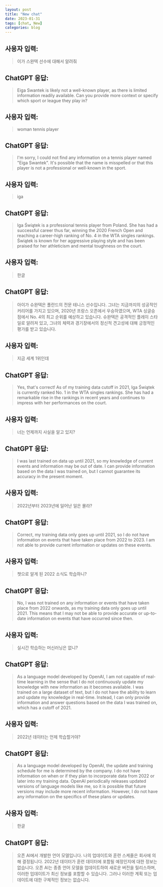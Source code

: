 ```yaml
---
layout: post
title: "New chat"
date: 2023-01-31
tags: [chat, New]
categories: blog
---
```


## 사용자 입력:
> 이가 스완텍 선수에 대해서 알려줘

## ChatGPT 응답:
> Eiga Swantek is likely not a well-known player, as there is limited information readily available. Can you provide more context or specify which sport or league they play in?

## 사용자 입력:
> woman tennis player 

## ChatGPT 응답:
> I'm sorry, I could not find any information on a tennis player named "Eiga Swantek". It's possible that the name is misspelled or that this player is not a professional or well-known in the sport.

## 사용자 입력:
> iga

## ChatGPT 응답:
> Iga Świątek is a professional tennis player from Poland. She has had a successful career thus far, winning the 2020 French Open and reaching a career-high ranking of No. 4 in the WTA singles rankings. Świątek is known for her aggressive playing style and has been praised for her athleticism and mental toughness on the court.

## 사용자 입력:
> 한글

## ChatGPT 응답:
> 아이가 슈완텍은 폴란드의 전문 테니스 선수입니다. 그녀는 지금까지의 성공적인 커리어를 가지고 있으며, 2020년 프랑스 오픈에서 우승하였으며, WTA 싱글승점에서 No. 4의 최고 순위를 예상하고 있습니다. 슈완텍은 공격적인 플레이 스타일로 알려져 있고, 그녀의 체력과 경기장에서의 정신적 견고성에 대해 긍정적인 평가를 받고 있습니다.

## 사용자 입력:
> 지금 세계 1위인데

## ChatGPT 응답:
> Yes, that's correct! As of my training data cutoff in 2021, Iga Świątek is currently ranked No. 1 in the WTA singles rankings. She has had a remarkable rise in the rankings in recent years and continues to impress with her performances on the court.

## 사용자 입력:
> 너는 언제까지 사실을 알고 있지?

## ChatGPT 응답:
> I was last trained on data up until 2021, so my knowledge of current events and information may be out of date. I can provide information based on the data I was trained on, but I cannot guarantee its accuracy in the present moment.

## 사용자 입력:
> 2022년부터 2023년에 일어난 일은 몰라?

## ChatGPT 응답:
> Correct, my training data only goes up until 2021, so I do not have information on events that have taken place from 2022 to 2023. I am not able to provide current information or updates on these events.

## 사용자 입력:
> 챗으로 알게 된 2022 소식도 학습하니?

## ChatGPT 응답:
> No, I was not trained on any information or events that have taken place from 2022 onwards, as my training data only goes up until 2021. This means that I may not be able to provide accurate or up-to-date information on events that have occurred since then.

## 사용자 입력:
> 실시간 학습하는 머신러닝은 없니?

## ChatGPT 응답:
> As a language model developed by OpenAI, I am not capable of real-time learning in the sense that I do not continuously update my knowledge with new information as it becomes available. I was trained on a large dataset of text, but I do not have the ability to learn and update my knowledge in real-time. Instead, I can only provide information and answer questions based on the data I was trained on, which has a cutoff of 2021.

## 사용자 입력:
> 2022년 데이터는 언제 학습할거야?

## ChatGPT 응답:
> As a language model developed by OpenAI, the update and training schedule for me is determined by the company. I do not have information on when or if they plan to incorporate data from 2022 or later into my training data. OpenAI periodically releases updated versions of language models like me, so it is possible that future versions may include more recent information. However, I do not have any information on the specifics of these plans or updates.

## 사용자 입력:
> 한글

## ChatGPT 응답:
> 오픈 AI에서 개발한 언어 모델입니다. 나의 업데이트와 훈련 스케줄은 회사에 의해 결정됩니다. 2022년 데이터가 훈련 데이터에 포함될 예정인지에 대한 정보는 없습니다. 오픈 AI는 종종 언어 모델을 업데이트하여 새로운 버전을 릴리스하며, 이러한 업데이트가 최신 정보를 포함할 수 있습니다. 그러나 이러한 계획 또는 업데이트에 대한 구체적인 정보는 없습니다.

